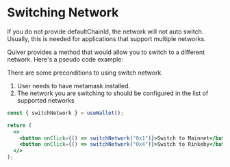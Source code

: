 # Switching Network

If you do not provide defaultChainId, the network will not auto switch. Usually, this is needed for applications that support multiple networks.

Quiver provides a method that would allow you to switch to a different network. Here's a pseudo code example:

There are some preconditions to using switch network

1. User needs to have metamask installed.
2. The network you are switching to should be configured in the list of supported networks

```jsx
const { switchNetwork } = useWallet();

return (
  <>
    <button onClick={() => switchNetwork("0x1")}>Switch to Mainnet</button>
    <button onClick={() => switchNetwork("0x4")}>Switch to Rinkeby</button>
  </>
);
```
